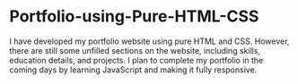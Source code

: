 # Portfolio-using-Pure-HTML-CSS
I have developed my portfolio website using pure HTML and CSS. However, there are still some unfilled sections on the website, including skills, education details, and projects. I plan to complete my portfolio in the coming days by learning JavaScript and making it fully responsive.
